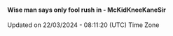 #### Wise man says only fool rush in - McKidKneeKaneSir
Updated on 22/03/2024 - 08:11:20 (UTC) Time Zone
